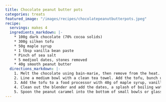 ```yaml
---
title: Chocolate peanut butter pots
categories: treats
featured_image: "/images/recipes/chocolatepeanutbutterpots.jpeg"
recipe:
  servings: makes 4
  ingredients_markdown: |-
    * 100g dark chocolate (70% cocoa solids)
    * 300g silken tofu
    * 50g maple syrup
    * 1 tbsp vanilla bean paste
    * Pinch of sea salt
    * 5 medjool dates, stones removed
    * 40g smooth peanut butter
  directions_markdown: |-
    1. Melt the chocolate using bain-marie, then remove from the heat. 
    2. Line a medium bowl with a clean tea towel. Add the tofu, bunch up the tea towel and squeeze out the excess moisture into the bowl.
    3. Add the tofu to a food processor with 40g of maple syrup, vanilla bean paste and a pinch of sea salt and blend for a 2 minutes or until smooth. Pulse in the melted chocolate and once fully combined transfer to a bowl.
    4. Clean out the blender and add the dates, a splash of boiling water, peanut butter and remaining 10g of maple syrup. Blend until totally smooth. Add another splash of hot water if needed and blend until smooth. 
    5. Spoon the peanut caramel into the bottom of small bowls or glasses and top with the chocolate mousse. Finish with a sprinkle of flaky sea salt, dark chocolate shavings, or rose petals if desired. Chill in the fridge for at least 30 minutes before serving. 
---
```

